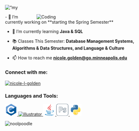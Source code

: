 <p align=”center”><img src="https://github.com/rabbitcache/rabbitcache/assets/98623124/e698651c-8e22-4595-9d7e-de02d2be7d8c" alt=”my banner"/>
</p>
<img align="right" alt="Coding" width="400" src="https://media.tenor.com/YUzRkMOL-3EAAAAC/programming-computer-frog.gif">
- 🔭 I’m currently working on **starting the Spring Semester**

- 🌱 I’m currently learning **Java & SQL**

- 📚 Classes This Semester: **Database Management Systems, Algorithms & Data Structures, and Language & Culture**

- 📫 How to reach me **nicole.golden@go.minneapolis.edu**

<h3 align="left">Connect with me:</h3>
<p align="left">
<a href="https://linkedin.com/in/nicole-l-golden" target="blank"><img align="center" src="https://raw.githubusercontent.com/rahuldkjain/github-profile-readme-generator/master/src/images/icons/Social/linked-in-alt.svg" alt="nicole-l-golden" height="30" width="40" /></a>
</p>

<h3 align="left">Languages and Tools:</h3>
<p align="left"> <a href="https://www.cprogramming.com/" target="_blank" rel="noreferrer"> <img src="https://raw.githubusercontent.com/devicons/devicon/master/icons/c/c-original.svg" alt="c" width="40" height="40"/> </a> <a href="https://www.adobe.com/in/products/illustrator.html" target="_blank" rel="noreferrer"> <img src="https://www.vectorlogo.zone/logos/adobe_illustrator/adobe_illustrator-icon.svg" alt="illustrator" width="40" height="40"/> </a> <a href="https://www.java.com" target="_blank" rel="noreferrer"> <img src="https://raw.githubusercontent.com/devicons/devicon/master/icons/java/java-original.svg" alt="java" width="40" height="40"/> </a> <a href="https://www.photoshop.com/en" target="_blank" rel="noreferrer"> <img src="https://raw.githubusercontent.com/devicons/devicon/master/icons/photoshop/photoshop-line.svg" alt="photoshop" width="40" height="40"/> </a> <a href="https://www.python.org" target="_blank" rel="noreferrer"> <img src="https://raw.githubusercontent.com/devicons/devicon/master/icons/python/python-original.svg" alt="python" width="40" height="40"/> </a> </p>

<p align="left"> <img src="https://komarev.com/ghpvc/?username=noolpoodle&label=Profile%20views&color=0e75b6&style=flat" alt="noolpoodle" /> </p>
